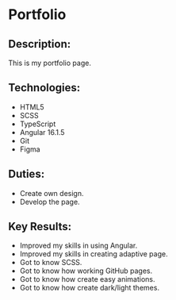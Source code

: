 # Portfolio

## Description:

This is my portfolio page.

## Technologies: 

- HTML5
- SCSS
- TypeScript
- Angular 16.1.5
- Git
- Figma

## Duties:

- Create own design.
- Develop the page.

## Key Results:

- Improved my skills in using Angular.
- Improved my skills in creating adaptive page.
- Got to know SCSS.
- Got to know how working GitHub pages.
- Got to know how create easy animations.
- Got to know how create dark/light themes.
